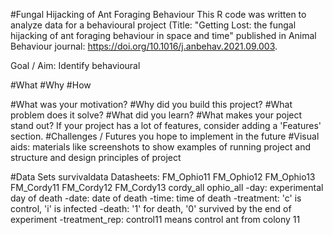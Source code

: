 #Fungal Hijacking of Ant Foraging Behaviour
This R code was written to analyze data for a behavioural project (Title: "Getting Lost: the fungal hijacking of ant foraging behaviour in space and time" published in Animal Behaviour journal: https://doi.org/10.1016/j.anbehav.2021.09.003.

Goal / Aim: Identify behavioural 

#What
#Why
#How

#What was your motivation?
#Why did you build this project?
#What problem does it solve?
#What did you learn?
#What makes your poject stand out? If your project has a lot of features, consider adding a 'Features' section.
#Challenges / Futures you hope to implement in the future
#Visual aids: materials like screenshots to show examples of running project and structure and design principles of project

#Data Sets
survivaldata
  Datasheets: 
    FM_Ophio11
    FM_Ophio12
    FM_Ophio13
    FM_Cordy11
    FM_Cordy12
    FM_Cordy13
    cordy_all
    ophio_all
  -day: experimental day of death
  -date: date of death
  -time: time of death
  -treatment: 'c' is control, 'i' is infected
  -death: '1' for death, '0' survived by the end of experiment
  -treatment_rep: control11 means control ant from colony 11

